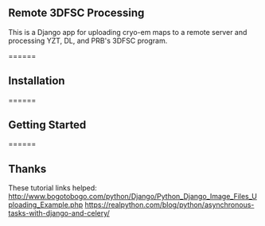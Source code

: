 ## Remote 3DFSC Processing

This is a Django app for uploading cryo-em maps to a remote server and processing YZT, DL, and PRB's 3DFSC program.

======

## Installation


======
## Getting Started


======
## Thanks

These tutorial links helped:
http://www.bogotobogo.com/python/Django/Python_Django_Image_Files_Uploading_Example.php
https://realpython.com/blog/python/asynchronous-tasks-with-django-and-celery/
